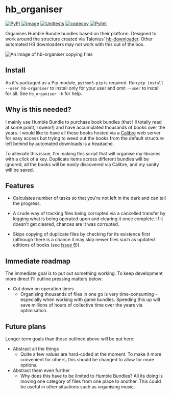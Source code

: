 # hb\_organiser

[![PyPI](https://img.shields.io/pypi/v/hb-organiser.svg)](https://pypi.python.org/pypi/hb-organiser)
[![image](https://img.shields.io/pypi/pyversions/hb-organiser.svg)](https://python.org/pypi/hb-organiser)
[![Unittests](https://github.com/WhaleJ84/hb_organiser/workflows/Unittests/badge.svg)](https://github.com/WhaleJ84/hb_organiser/actions?query=workflow%3AUnittests)
[![codecov](https://codecov.io/gh/WhaleJ84/hb_organiser/branch/main/graph/badge.svg?token=IJSKBUAP81)](https://codecov.io/gh/WhaleJ84/hb_organiser)
[![Pylint](https://github.com/WhaleJ84/hb_organiser/workflows/Pylint/badge.svg)](https://github.com/WhaleJ84/hb_organiser/actions?query=workflow%3APylint)

Organises Humble Bundle bundles based on their platform.
Designed to work around the structure created via Talonius' [hb-downloader](https://github.com/talonius/hb-downloader).
Other automated HB downloaders may not work with this out of the box.

![An image of hb-organiser copying files](https://i.imgur.com/Ti1wuri.png)

## Install

As it's packaged as a Pip module, `python3-pip` is required. Run `pip install --user hb-organiser` to install only for your user and omit `--user` to install for all. See `hb_organiser -h` for help.

## Why is this needed?

I mainly use Humble Bundle to purchase book bundles (that I'll totally read at some point, I swear!) and have accumulated thousands of books over the years.
I would like to have all these books hosted via a [Calibre](https://calibre-ebook.com/) web server for easy access but trying to weed out the books from the default structure left behind by automated downloads is a headache.

To alleviate this issue, I'm making this script that will organise my libraries with a click of a key.
Duplicate items across different bundles will be ignored, all the books will be easily discovered via Calibre, and my sanity will be saved.

## Features

- Calculates number of tasks so that you're not left in the dark and can tell the progress.

- A crude way of tracking files being corrupted via a cancelled transfer by logging what is being operated upon and clearing it once complete. If it doesn't get cleared, chances are it was corrupted.

- Skips copying of duplicate files by checking for its existence first (although there is a chance it may skip newer files such as updated editions of books (see [issue 6](https://github.com/WhaleJ84/hb_organiser/issues/6))).

## Immediate roadmap

The immediate goal is to put out something working.
To keep development more direct I'll outline pressing matters below:

- Cut down on operation times
    - Organising thousands of files in one go is very time-consuming - especially when working with game bundles.
      Speeding this up will save millions of hours of collective time over the years via optimisation.

## Future plans

Longer term goals than those outlined above will be put here:

- Abstract all the things
    - Quite a few values are hard-coded at the moment.
      To make it more convenient for others, this should be changed to allow for more options.
- Abstract them even further
    - Why does this have to be limited to Humble Bundles?
      All its doing is moving one category of files from one place to another.
      This could be useful in other situations such as organising music.
